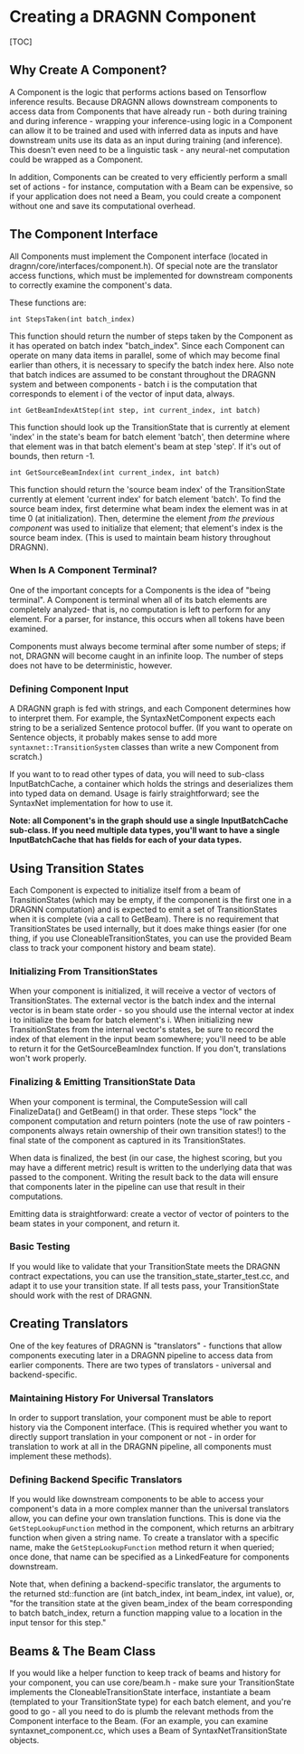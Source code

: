 # Creating a DRAGNN Component

[TOC]

## Why Create A Component?

A Component is the logic that performs actions based on Tensorflow inference
results. Because DRAGNN allows downstream components to access data from
Components that have already run - both during training and during inference -
wrapping your inference-using logic in a Component can allow it to be trained
and used with inferred data as inputs and have downstream units use its data as
an input during training (and inference). This doesn't even need to be a
linguistic task - any neural-net computation could be wrapped as a Component.

In addition, Components can be created to very efficiently perform a small set
of actions - for instance, computation with a Beam can be expensive, so if your
application does not need a Beam, you could create a component without one and
save its computational overhead.

## The Component Interface

All Components must implement the Component interface (located in
dragnn/core/interfaces/component.h). Of special note are the translator access
functions, which must be implemented for downstream components to correctly
examine the component's data.

These functions are:

```
int StepsTaken(int batch_index)
```

This function should return the number of steps taken by the Component as it has
operated on batch index "batch_index". Since each Component can operate on many
data items in parallel, some of which may become final earlier than others, it
is necessary to specify the batch index here. Also note that batch indices are
assumed to be constant throughout the DRAGNN system and between components -
batch i is the computation that corresponds to element i of the vector of input
data, always.

```
int GetBeamIndexAtStep(int step, int current_index, int batch)
```

This function should look up the TransitionState that is currently at element
'index' in the state's beam for batch element 'batch', then determine where that
element was in that batch element's beam at step 'step'. If it's out of bounds,
then return -1.

```
int GetSourceBeamIndex(int current_index, int batch)
```

This function should return the 'source beam index' of the TransitionState
currently at element 'current index' for batch element 'batch'. To find the
source beam index, first determine what beam index the element was in at time 0
(at initialization). Then, determine the element *from the previous component*
was used to initialize that element; that element's index is the source beam
index. (This is used to maintain beam history throughout DRAGNN).

### When Is A Component Terminal?

One of the important concepts for a Components is the idea of "being terminal".
A Component is terminal when all of its batch elements are completely analyzed-
that is, no computation is left to perform for any element. For a parser, for
instance, this occurs when all tokens have been examined.

Components must always become terminal after some number of steps; if not,
DRAGNN will become caught in an infinite loop. The number of steps does not have
to be deterministic, however.

### Defining Component Input

A DRAGNN graph is fed with strings, and each Component determines how to
interpret them. For example, the SyntaxNetComponent expects each string to be a
serialized Sentence protocol buffer. (If you want to operate on Sentence
objects, it probably makes sense to add more `syntaxnet::TransitionSystem`
classes than write a new Component from scratch.)

If you want to to read other types of data, you will need to sub-class
InputBatchCache, a container which holds the strings and deserializes them into
typed data on demand. Usage is fairly straightforward; see the SyntaxNet
implementation for how to use it.

**Note: all Component's in the graph should use a single InputBatchCache
sub-class. If you need multiple data types, you'll want to have a single
InputBatchCache that has fields for each of your data types.**

## Using Transition States

Each Component is expected to initialize itself from a beam of TransitionStates
(which may be empty, if the component is the first one in a DRAGNN computation)
and is expected to emit a set of TransitionStates when it is complete (via a
call to GetBeam). There is no requirement that TransitionStates be used
internally, but it does make things easier (for one thing, if you use
CloneableTransitionStates, you can use the provided Beam class to track your
component history and beam state).

### Initializing From TransitionStates

When your component is initialized, it will receive a vector of vectors of
TransitionStates. The external vector is the batch index and the internal vector
is in beam state order - so you should use the internal vector at index i to
initialize the beam for batch element's i. When initializing new
TransitionStates from the internal vector's states, be sure to record the index
of that element in the input beam somewhere; you'll need to be able to return it
for the GetSourceBeamIndex function. If you don't, translations won't work
properly.

### Finalizing & Emitting TransitionState Data

When your component is terminal, the ComputeSession will call FinalizeData() and
GetBeam() in that order. These steps "lock" the component computation and return
pointers (note the use of raw pointers - components always retain ownership of
their own transition states!) to the final state of the component as captured in
its TransitionStates.

When data is finalized, the best (in our case, the highest scoring, but you may
have a different metric) result is written to the underlying data that was
passed to the component. Writing the result back to the data will ensure that
components later in the pipeline can use that result in their computations.

Emitting data is straightforward: create a vector of vector of pointers to the
beam states in your component, and return it.

### Basic Testing

If you would like to validate that your TransitionState meets the DRAGNN
contract expectations, you can use the transition_state_starter_test.cc, and
adapt it to use your transition state. If all tests pass, your TransitionState
should work with the rest of DRAGNN.

## Creating Translators

One of the key features of DRAGNN is "translators" - functions that allow
components executing later in a DRAGNN pipeline to access data from earlier
components. There are two types of translators - universal and backend-specific.

### Maintaining History For Universal Translators

In order to support translation, your component must be able to report history
via the Component interface. (This is required whether you want to directly
support translation in your component or not - in order for translation to work
at all in the DRAGNN pipeline, all components must implement these methods).

### Defining Backend Specific Translators

If you would like downstream components to be able to access your component's
data in a more complex manner than the universal translators allow, you can
define your own translation functions. This is done via the
`GetStepLookupFunction` method in the component, which returns an arbitrary
function when given a string name. To create a translator with a specific name,
make the `GetStepLookupFunction` method return it when queried; once done, that
name can be specified as a LinkedFeature for components downstream.

Note that, when defining a backend-specific translator, the arguments to the
returned std::function are (int batch_index, int beam_index, int value), or,
"for the transition state at the given beam_index of the beam corresponding to
batch batch_index, return a function mapping value to a location in the input
tensor for this step."

## Beams & The Beam Class

If you would like a helper function to keep track of beams and history for your
component, you can use core/beam.h - make sure your TransitionState implements
the CloneableTransitionState interface, instantiate a beam (templated to your
TransitionState type) for each batch element, and you're good to go - all you
need to do is plumb the relevant methods from the Component interface to the
Beam. (For an example, you can examine syntaxnet_component.cc, which uses a Beam
of SyntaxNetTransitionState objects.
